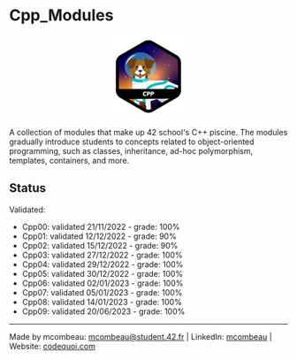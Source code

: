 # Cpp_Modules

<p align="center">
  <img src="https://github.com/mcombeau/mcombeau/blob/main/42_badges/cppn.png" alt="Cpp modules 42 project badge"/>
</p>

A collection of modules that make up 42 school's C++ piscine. The modules gradually introduce students to concepts related to object-oriented programming, such as classes, inheritance, ad-hoc polymorphism, templates, containers, and more.

## Status
Validated:

* Cpp00: validated 21/11/2022 - grade: 100%
* Cpp01: validated 12/12/2022 - grade: 90%
* Cpp02: validated 15/12/2022 - grade: 90%
* Cpp03: validated 27/12/2022 - grade: 100%
* Cpp04: validated 29/12/2022 - grade: 100%
* Cpp05: validated 30/12/2022 - grade: 100%
* Cpp06: validated 02/01/2023 - grade: 100%
* Cpp07: validated 05/01/2023 - grade: 100%
* Cpp08: validated 14/01/2023 - grade: 100%
* Cpp09: validated 20/06/2023 - grade: 100%

---
Made by mcombeau: mcombeau@student.42.fr | LinkedIn: [mcombeau](https://www.linkedin.com/in/mia-combeau-86653420b/) | Website: [codequoi.com](https://www.codequoi.com)
